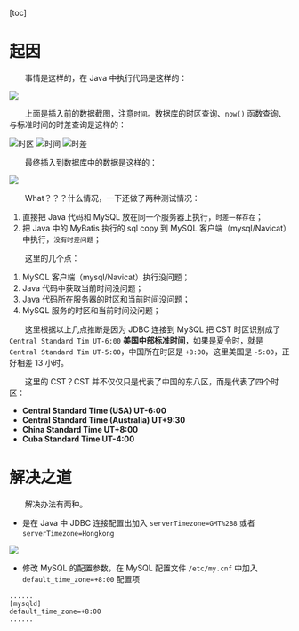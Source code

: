 [toc]

# 起因

　　事情是这样的，在 Java 中执行代码是这样的：

![](https://pencil.file.lynchj.com/blog/20190517100520.png)

　　上面是插入前的数据截图，注意`时间`。数据库的时区查询、`now()` 函数查询、与标准时间的时差查询是这样的：

![时区](https://pencil.file.lynchj.com/blog/20190517100957.png)
![时间](https://pencil.file.lynchj.com/blog/20190517101023.png)
![时差](https://pencil.file.lynchj.com/blog/20190517102306.png)

　　最终插入到数据库中的数据是这样的：

![](https://pencil.file.lynchj.com/blog/20190517101220.png)

　　What？？？什么情况，一下还做了两种测试情况：

1. 直接把 Java 代码和 MySQL 放在同一个服务器上执行，`时差一样存在`；
2. 把 Java 中的 MyBatis 执行的 sql copy 到 MySQL 客户端（mysql/Navicat）中执行，`没有时差问题`；

　　这里的几个点：

1. MySQL 客户端（mysql/Navicat）执行没问题；
2. Java 代码中获取当前时间没问题；
3. Java 代码所在服务器的时区和当前时间没问题；
4. MySQL 服务的时区和当前时间没问题；

　　这里根据以上几点推断是因为 JDBC 连接到 MySQL 把 CST 时区识别成了 `Central Standard Tim UT-6:00` **美国中部标准时间**，如果是夏令时，就是 `Central Standard Tim UT-5:00`，中国所在时区是 `+8:00`，这里美国是 `-5:00`，正好相差 13 小时。

　　这里的 CST？CST 并不仅仅只是代表了中国的东八区，而是代表了四个时区：

* **Central Standard Time (USA) UT-6:00**
* **Central Standard Time (Australia) UT+9:30**
* **China Standard Time UT+8:00**
* **Cuba Standard Time UT-4:00**

# 解决之道

　　解决办法有两种。

* 是在 Java 中 JDBC 连接配置出加入 `serverTimezone=GMT%2B8` 或者 `serverTimezone=Hongkong`

![](https://pencil.file.lynchj.com/blog/20190517102941.png)

* 修改 MySQL 的配置参数，在 MySQL 配置文件 `/etc/my.cnf` 中加入 `default_time_zone=+8:00` 配置项

```
......
[mysqld]
default_time_zone=+8:00
......
```
